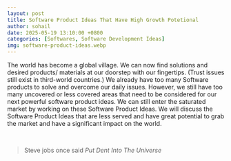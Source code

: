```yaml
---
layout: post
title: Software Product Ideas That Have High Growth Potetional 
author: sohail
date: 2025-05-19 13:10:00 +0800
categories: [Softwares, Software Development Ideas]
img: software-product-ideas.webp
---
```


The world has become a global village. We can now find solutions and desired products/ materials at our doorstep with our fingertips. (Trust issues still exist in third-world countries.) We already have too many Software products to solve and overcome our daily issues. However, we still have too many uncovered or less covered areas that need to be considered for our next powerful software product ideas. We can still enter the saturated market by working on these Software Product Ideas. We will discuss the Software Product Ideas that are less served and have great potential to grab the market and have a significant impact on the world.

<br>

> Steve jobs once said *Put Dent Into The Universe*